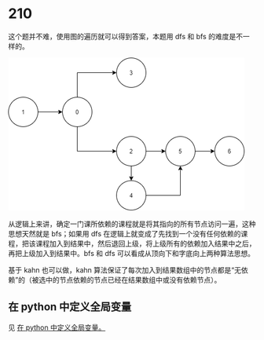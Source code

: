 # 210
这个题并不难，使用图的遍历就可以得到答案，本题用 dfs 和 bfs 的难度是不一样的。

![](1.drawio.png)

从逻辑上来讲，确定一门课所依赖的课程就是将其指向的所有节点访问一遍，这种思想天然就是 bfs；如果用 dfs 在逻辑上就变成了先找到一个没有任何依赖的课程，把该课程加入到结果中，然后退回上级，将上级所有的依赖加入结果中之后，再把上级加入到结果中。bfs 和 dfs 可以看成从顶向下和字底向上两种算法思想。

基于 kahn 也可以做，kahn 算法保证了每次加入到结果数组中的节点都是“无依赖”的（被选中的节点依赖的节点已经在结果数组中或没有依赖节点）。


## 在 python 中定义全局变量
见 [在 python 中定义全局变量。](../Python语言特性/在python中定义全局变量.md)